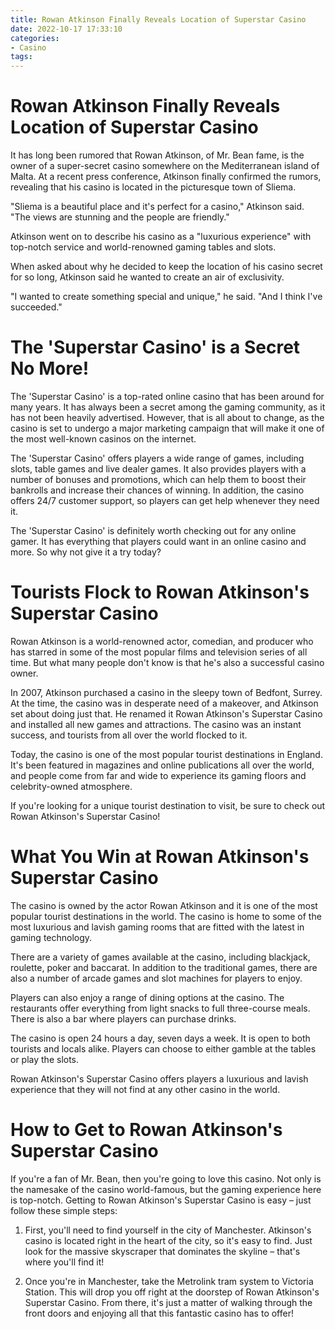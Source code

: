 ```yaml
---
title: Rowan Atkinson Finally Reveals Location of Superstar Casino
date: 2022-10-17 17:33:10
categories:
- Casino
tags:
---
```



#  Rowan Atkinson Finally Reveals Location of Superstar Casino

It has long been rumored that Rowan Atkinson, of Mr. Bean fame, is the owner of a super-secret casino somewhere on the Mediterranean island of Malta. At a recent press conference, Atkinson finally confirmed the rumors, revealing that his casino is located in the picturesque town of Sliema.

"Sliema is a beautiful place and it's perfect for a casino," Atkinson said. "The views are stunning and the people are friendly."

Atkinson went on to describe his casino as a "luxurious experience" with top-notch service and world-renowned gaming tables and slots.

When asked about why he decided to keep the location of his casino secret for so long, Atkinson said he wanted to create an air of exclusivity.

"I wanted to create something special and unique," he said. "And I think I've succeeded."

#  The 'Superstar Casino' is a Secret No More!

The 'Superstar Casino' is a top-rated online casino that has been around for many years. It has always been a secret among the gaming community, as it has not been heavily advertised. However, that is all about to change, as the casino is set to undergo a major marketing campaign that will make it one of the most well-known casinos on the internet.

The 'Superstar Casino' offers players a wide range of games, including slots, table games and live dealer games. It also provides players with a number of bonuses and promotions, which can help them to boost their bankrolls and increase their chances of winning. In addition, the casino offers 24/7 customer support, so players can get help whenever they need it.

The 'Superstar Casino' is definitely worth checking out for any online gamer. It has everything that players could want in an online casino and more. So why not give it a try today?

#  Tourists Flock to Rowan Atkinson's Superstar Casino

Rowan Atkinson is a world-renowned actor, comedian, and producer who has starred in some of the most popular films and television series of all time. But what many people don't know is that he's also a successful casino owner.

In 2007, Atkinson purchased a casino in the sleepy town of Bedfont, Surrey. At the time, the casino was in desperate need of a makeover, and Atkinson set about doing just that. He renamed it Rowan Atkinson's Superstar Casino and installed all new games and attractions. The casino was an instant success, and tourists from all over the world flocked to it.

Today, the casino is one of the most popular tourist destinations in England. It's been featured in magazines and online publications all over the world, and people come from far and wide to experience its gaming floors and celebrity-owned atmosphere.

If you're looking for a unique tourist destination to visit, be sure to check out Rowan Atkinson's Superstar Casino!

#  What You Win at Rowan Atkinson's Superstar Casino

The casino is owned by the actor Rowan Atkinson and it is one of the most popular tourist destinations in the world. The casino is home to some of the most luxurious and lavish gaming rooms that are fitted with the latest in gaming technology.

There are a variety of games available at the casino, including blackjack, roulette, poker and baccarat. In addition to the traditional games, there are also a number of arcade games and slot machines for players to enjoy.

Players can also enjoy a range of dining options at the casino. The restaurants offer everything from light snacks to full three-course meals. There is also a bar where players can purchase drinks.

The casino is open 24 hours a day, seven days a week. It is open to both tourists and locals alike. Players can choose to either gamble at the tables or play the slots.

Rowan Atkinson's Superstar Casino offers players a luxurious and lavish experience that they will not find at any other casino in the world.

#  How to Get to Rowan Atkinson's Superstar Casino

If you're a fan of Mr. Bean, then you're going to love this casino. Not only is the namesake of the casino world-famous, but the gaming experience here is top-notch. Getting to Rowan Atkinson's Superstar Casino is easy – just follow these simple steps:

1. First, you'll need to find yourself in the city of Manchester. Atkinson's casino is located right in the heart of the city, so it's easy to find. Just look for the massive skyscraper that dominates the skyline – that's where you'll find it!

2. Once you're in Manchester, take the Metrolink tram system to Victoria Station. This will drop you off right at the doorstep of Rowan Atkinson's Superstar Casino. From there, it's just a matter of walking through the front doors and enjoying all that this fantastic casino has to offer!